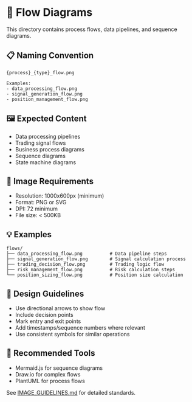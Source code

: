 # 🔄 Flow Diagrams

This directory contains process flows, data pipelines, and sequence diagrams.

## 📋 Naming Convention
```
{process}_{type}_flow.png

Examples:
- data_processing_flow.png
- signal_generation_flow.png
- position_management_flow.png
```

## 🖼️ Expected Content
- Data processing pipelines
- Trading signal flows
- Business process diagrams
- Sequence diagrams
- State machine diagrams

## 📏 Image Requirements
- Resolution: 1000x600px (minimum)
- Format: PNG or SVG
- DPI: 72 minimum
- File size: < 500KB

## 💡 Examples
```
flows/
├── data_processing_flow.png          # Data pipeline steps
├── signal_generation_flow.png        # Signal calculation process
├── trading_decision_flow.png         # Trading logic flow
├── risk_management_flow.png          # Risk calculation steps
└── position_sizing_flow.png          # Position size calculation
```

## 🎨 Design Guidelines
- Use directional arrows to show flow
- Include decision points
- Mark entry and exit points
- Add timestamps/sequence numbers where relevant
- Use consistent symbols for similar operations

## 🔧 Recommended Tools
- Mermaid.js for sequence diagrams
- Draw.io for complex flows
- PlantUML for process flows

See [IMAGE_GUIDELINES.md](../IMAGE_GUIDELINES.md) for detailed standards. 